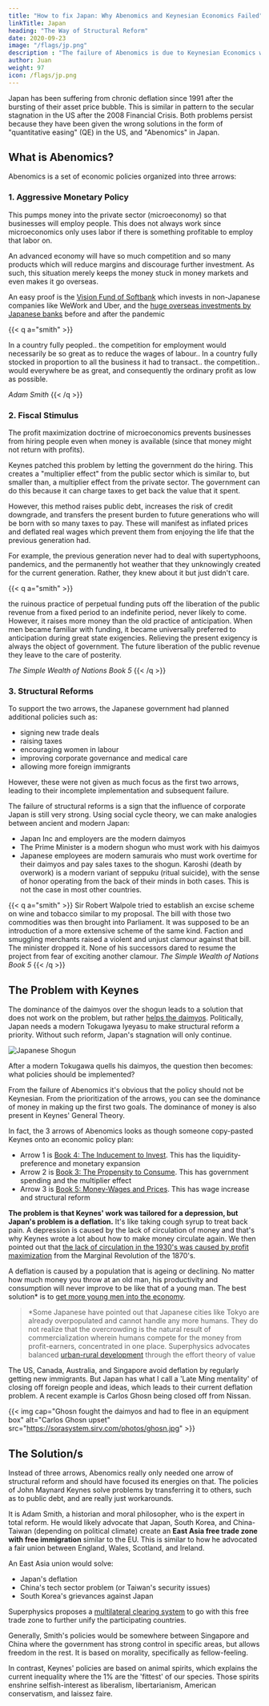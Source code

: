 ```yaml
---
title: "How to fix Japan: Why Abenomics and Keynesian Economics Failed"
linkTitle: Japan
heading: "The Way of Structural Reform"
date: 2020-09-23
image: "/flags/jp.png"
description : "The failure of Abenomics is due to Keynesian Economics which is flawed to begin with"
author: Juan
weight: 97
icon: /flags/jp.png
---
```



Japan has been suffering from chronic deflation since 1991 after the bursting of their asset price bubble. This is similar in pattern to the secular stagnation in the US after the 2008 Financial Crisis. Both problems persist because they have been given the wrong solutions in the form of "quantitative easing" (QE) in the US, and "Abenomics" in Japan.


## What is Abenomics?

Abenomics is a set of economic policies organized into three arrows:

### 1. Aggressive Monetary Policy

This pumps money into the private sector (microeconomy) so that businesses will employ people. This does not always work since microeconomics only uses labor if there is something profitable to employ that labor on. 

An advanced economy will have so much competition and so many products which will reduce margins and discourage further investment. As such, this situation merely keeps the money stuck in money markets and even makes it go overseas. 

An easy proof is the [Vision Fund of Softbank](/social/economics/last-capitalist) which invests in non-Japanese companies like WeWork and Uber, and the [huge overseas investments by Japanese banks](https://www.japantimes.co.jp/news/2020/06/18/business/economy-business/banks-overseas-investments/) before and after the pandemic

{{< q a="smith" >}}
<p>In a country fully peopled.. the competition for employment would necessarily be so great as to reduce the wages of labour.. In a country fully stocked in proportion to all the business it had to transact.. the competition.. would everywhere be as great, and consequently the ordinary profit as low as possible.</p>
<cite>Adam Smith</cite>
{{< /q >}}



### 2. Fiscal Stimulus

The profit maximization doctrine of microeconomics prevents businesses from hiring people even when money is available (since that money might not return with profits). 

Keynes patched this problem by letting the government do the hiring. This creates a "multiplier effect" from the public sector which is similar to, but smaller than, a multiplier effect from the private sector. The government can do this because it can charge taxes to get back the value that it spent. 

However, this method raises public debt, increases the risk of credit downgrade, and transfers the present burden to future generations who will be born with so many taxes to pay. These will manifest as inflated prices and deflated real wages which prevent them from enjoying the life that the previous generation had. 

For example, the previous generation never had to deal with supertyphoons, pandemics, and the permanently hot weather that they unknowingly created for the current generation. Rather, they knew about it but just didn't care.

{{< q a="smith" >}}
<p>the ruinous practice of perpetual funding puts off the liberation of the public revenue from a fixed period to an indefinite period, never likely to come. However, it raises more money than the old practice of anticipation. When men became familiar with funding, it became universally preferred to anticipation during great state exigencies. Relieving the present exigency is always the object of government. The future liberation of the public revenue they leave to the care of posterity.</p>
<cite>The Simple Wealth of Nations Book 5</cite>
{{< /q >}}



### 3. Structural Reforms

To support the two arrows, the Japanese government had planned additional policies such as:
- signing new trade deals
- raising taxes
- encouraging women in labour
- improving corporate governance and medical care
- allowing more foreign immigrants

However, these were not given as much focus as the first two arrows, leading to their incomplete implementation and subsequent failure.

The failure of structural reforms is a sign that the influence of corporate Japan is still very strong. Using social cycle theory, we can make analogies between ancient and modern Japan:

- Japan Inc and employers are the modern daimyos
- The Prime Minister is a modern shogun who must work with his daimyos
- Japanese employees are modern samurais who must work overtime for their daimyos and pay sales taxes to the shogun. Karoshi (death by overwork) is a modern variant of seppuku (ritual suicide), with the sense of honor operating from the back of their minds in both cases. This is not the case in most other countries.


{{< q a="smith" >}}
Sir Robert Walpole tried to establish an excise scheme on wine and tobacco similar to my proposal. The bill with those two commodities was then brought into Parliament. It was supposed to be an introduction of a more extensive scheme of the same kind. Faction and smuggling merchants raised a violent and unjust clamour against that bill. The minister dropped it. None of his successors dared to resume the project from fear of exciting another clamour.
<cite>The Simple Wealth of Nations Book 5</cite>
{{< /q >}}


## The Problem with Keynes

The dominance of the daimyos over the shogun leads to a solution that does not work on the problem, but rather [helps the daimyos](https://www.bloomberg.com/opinion/articles/2017-10-12/japan-inc-scandals-build-a-case-for-corporate-reform). Politically, Japan needs a modern Tokugawa Iyeyasu to make structural reform a priority. Without such reform, Japan's stagnation will only continue.

![Japanese Shogun](https://sorasystem.sirv.com/graphics/daimyo.jpg)

After a modern Tokugawa quells his daimyos, the question then becomes: what policies should be implemented? 

From the failure of Abenomics it's obvious that the policy should not be Keynesian. From the prioritization of the arrows, you can see the dominance of money in making up the first two goals. The dominance of money is also present in Keynes' General Theory. 

In fact, the 3 arrows of Abenomics looks as though someone copy-pasted Keynes onto an economic policy plan:

- Arrow 1 is [Book 4: The Inducement to Invest](/research/keynes/general-theory/chapter-15). This has the liquidity-preference and monetary expansion
- Arrow 2 is [Book 3: The Propensity to Consume](/research/keynes/general-theory/chapter-08). This has government spending and the multiplier effect
- Arrow 3 is [Book 5: Money-Wages and Prices](/research/keynes/general-theory/chapter-20). This has wage increase and structural reform

<!-- ![](https://sorasystem.sirv.com/graphics/samurai.jpg) -->

**The problem is that Keynes' work was tailored for a depression, but Japan's problem is a deflation.** It's like taking cough syrup to treat back pain. A depression is caused by the lack of circulation of money and that's why Keynes wrote a lot about how to make money circulate again. We then pointed out that [the lack of circulation in the 1930's was caused by profit maximization](/social/economics/why-qe-failed/) from the Marginal Revolution of the 1870's. 

A deflation is caused by a population that is ageing or declining. No matter how much money you throw at an old man, his productivity and consumption will never improve to be like that of a young man. The best solution* is to [get more young men into the economy](https://www.japantimes.co.jp/news/2014/05/18/national/success-abenomics-hinges-immigration-policy/).

> *Some Japanese have pointed out that Japanese cities like Tokyo are already overpopulated and cannot handle any more humans. They do not realize that the overcrowding is the natural result of commercialization wherein humans compete for the money from profit-earners, concentrated in one place. Superphysics advocates balanced [urban-rural development](/social/economics/principles/development) through the effort theory of value 

<!-- That is why  fail to point out that the historical solution was free movement, such as the Japanese to emigrating to Brazil in the 19th century.   -->

The US, Canada, Australia, and Singapore avoid deflation by regularly getting new immigrants. But Japan has what I call a 'Late Ming mentality' of closing off foreign people and ideas, which leads to their current deflation problem. A recent example is Carlos Ghosn being closed off from Nissan.

{{< img cap="Ghosn fought the daimyos and had to flee in an equipment box" alt="Carlos Ghosn upset" src="https://sorasystem.sirv.com/photos/ghosn.jpg" >}}


## The Solution/s

Instead of three arrows, Abenomics really only needed one arrow of structural reform and should have focused its energies on that. The policies of John Maynard Keynes solve problems by transferring it to others, such as to public debt, and are really just workarounds. 

It is Adam Smith, a historian and moral philosopher, who is the expert in total reform. He would likely advocate that Japan, South Korea, and China-Taiwan (depending on political climate) create an **East Asia free trade zone with free immigration** similar to the EU. This is similar to how he advocated a fair union between England, Wales, Scotland, and Ireland. 

An East Asia union would solve:
- Japan's deflation
- China's tech sector problem (or Taiwan's security issues)
- South Korea's grievances against Japan 

<!-- by putting them as equals, all with one policy. --> 

Superphysics proposes a [multilateral clearing system](/research/schumacher/pool-clearing) to go with this free trade zone to further unify the participating countries.

Generally, Smith's policies would be somewhere between Singapore and China where the government has strong control in specific areas, but allows freedom in the rest. It is based on morality, specifically as fellow-feeling.  

In contrast, Keynes' policies are based on animal spirits, which explains the current inequality where the 1% are the 'fittest' of our species. Those spirits enshrine selfish-interest as liberalism, libertarianism, American conservatism, and laissez faire.



<!-- Because Japan is actually non-democratic. 

Japan was last democratic during their Sengoku jidai period which had a lot of internal wars. This was solved by Tokugawa which transitioned into the Meiji which then transitioned into the LDP.

So the LDP is the same non-democratic ruling class that has policies possibly different from what the Japanese want.

This is proven by:
- The repeated visits by Japanese prime ministers to the war shrine
- Koizumi's appeasement policy on North Korea despite the latter kidnapping Japanese civilians
- Japan pushing through with the Olympics despite the people not wanting it 

The common solution by the Japanese to all of this seems to be to commit suicide rather than to fight their overlords (which is what democracies do).  -->